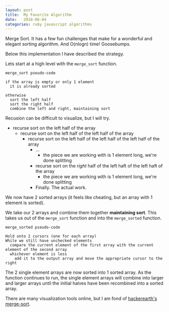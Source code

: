 ```yaml
---
layout: post
title:  My Favorite Algorithm
date:   2018-06-04
categories: ruby javascript algorithms
---
```

Merge Sort.  It has a few fun challenges that make for a wonderful and elegant sorting algorithm. And O(nlogn) time!  Goosebumps.

Below this implementation I have described the strategy.
<div class="gist-picker">
  <div class="gist-wrapper" data-title="Ruby">
    <script src="https://gist.github.com/david-wolgemuth/fad15dd80030e8e75bf39207f6bccf88.js"></script>
  </div>
  <div class="gist-wrapper" data-title="JavaScript">
    <script src="https://gist.github.com/david-wolgemuth/2ebaa71dfda6173f29be44f5ce8e4a95.js"></script>
  </div>
</div>

Lets start at a high level with the `merge_sort` function.

`merge_sort pseudo-code`

```
if the array is empty or only 1 element
  it is already sorted

otherwise
  sort the left half
  sort the right half
  combine the left and right, maintaining sort
```

Recusion can be difficult to visualize, but I will try.

- recurse sort on the left half of the array
  - recurse sort on the left half of the left half of the array
    - recurse sort on the left half of the left half of the left half of the array
      - ...
        - the piece we are working with is 1 element long, we're done splitting
      - recurse sort on the _right_ half of the left haft of the left haft of the array
        - the piece we are working with is 1 element long, we're done splitting
      - Finally. The actual work.

We now have 2 sorted arrays (it feels like cheating, but an array with 1 element is sorted).

We take our 2 arrays and combine them together **maintaining sort**.  This takes us out of the `merge_sort` function and into the `merge_sorted` function.

`merge_sorted pseudo-code`

```
Hold onto 2 cursors (one for each array)
While we still have unchecked elements
  compare the current element of the first array with the current element of the second array
  whichever element is less
    add it to the output array and move the appropriate cursor to the right
```

The 2 single element arrays are now sorted into 1 sorted array.  As the function continues to run, the single element arrays will combine into larger and larger arrays until the initial halves have been recombined into a sorted array.

There are many visualization tools online, but I am fond of [hackerearth's merge-sort](https://www.hackerearth.com/practice/algorithms/sorting/merge-sort/visualize/).
